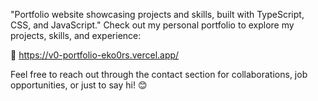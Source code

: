 "Portfolio website showcasing projects and skills, built with TypeScript, CSS, and JavaScript."
 Check out my personal portfolio to explore my projects, skills, and experience:

🔗 https://v0-portfolio-eko0rs.vercel.app/

Feel free to reach out through the contact section for collaborations, job opportunities, or just to say hi! 😊
